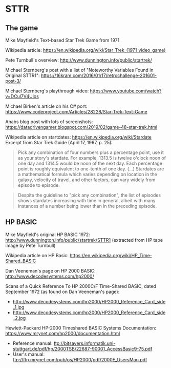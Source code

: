 # STTR

## The game

Mike  Mayfield's Text-based Star Trek Game from 1971

Wikipedia article: https://en.wikipedia.org/wiki/Star_Trek_(1971_video_game)

Pete Turnbull's overview: http://www.dunnington.info/public/startrek/

Michael Sternberg's post with a list of "Noteworthy Variables Found in Original STTR1": https://16kram.com/2016/01/17/retrochallenge-201601-post-3/

Michael Sternberg's playthrough video: https://www.youtube.com/watch?v=DCul7V4Uios

Michael Birken's article on his C# port: https://www.codeproject.com/Articles/28228/Star-Trek-Text-Game

Ahabs blog post with lots of screenshots: https://datadrivengamer.blogspot.com/2019/02/game-48-star-trek.html

Wikipedia article on startdates: https://en.wikipedia.org/wiki/Stardate  
Excerpt from Star Trek Guide (April 17, 1967, p. 25):
>Pick any combination of four numbers plus a percentage point, use it as your story's stardate. For example, 1313.5 is twelve o'clock noon of one day and 1314.5 would be noon of the next day. Each percentage point is roughly equivalent to one-tenth of one day. (...) Stardates are a mathematical formula which varies depending on location in the galaxy, velocity of travel, and other factors, can vary widely from episode to episode.

>Despite the guideline to "pick any combination", the list of episodes shows stardates increasing with time in general, albeit with many instances of a number being lower than in the preceding episode.

## HP BASIC

Mike Mayfield's original HP BASIC 1972: http://www.dunnington.info/public/startrek/STTR1
(extracted from HP tape image by Pete Turnbull)

Wikipedia article on HP Basic: https://en.wikipedia.org/wiki/HP_Time-Shared_BASIC

Dan Veeneman's page on HP 2000 BASIC: http://www.decodesystems.com/hp2000/

Scans of a Quick Reference To HP 2000C/F Time-Shared BASIC, dated September 1972 (as found on Dan Veeneman's page): 
* http://www.decodesystems.com/hp2000/HP2000_Reference_Card_side_1.jpg
* http://www.decodesystems.com/hp2000/HP2000_Reference_Card_side_2.jpg

Hewlett-Packard HP-2000 Timeshared BASIC Systems Documentation: https://www.mrynet.com/hp2000/documentation.html  
- Reference manual: ftp://bitsavers.informatik.uni-stuttgart.de/pdf/hp/2000TSB/22687-90001_AccessBasic9-75.pdf
- User's manual: ftp://ftp.mrynet.com/pub/os/HP2000/pdf/2000E_UsersMan.pdf

